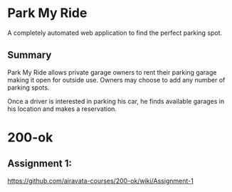 # Park My Ride

A completely automated web application to find the perfect parking spot.

## Summary
Park My Ride allows private garage owners to rent their parking garage making it open for outside use. Owners may choose to add any number of parking spots.

Once a driver is interested in parking his car, he finds available garages in his location and makes a reservation.

# 200-ok

## Assignment 1:

https://github.com/airavata-courses/200-ok/wiki/Assignment-1
